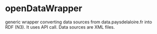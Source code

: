 openDataWrapper
===============

generic wrapper converting data sources from data.paysdelaloire.fr into RDF (N3). It uses API call. Data sources are XML files.
